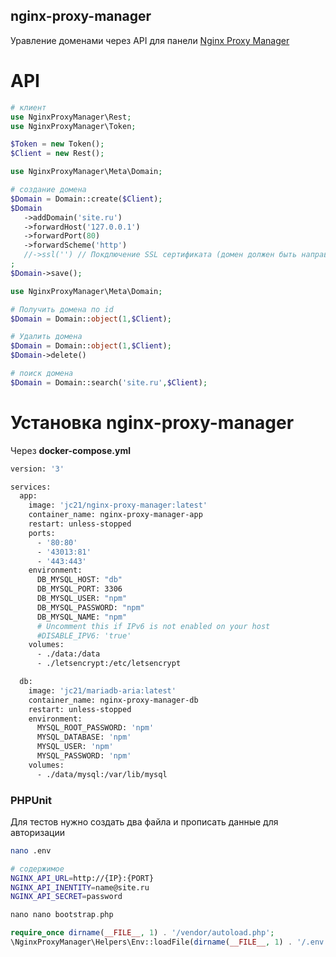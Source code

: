 ## nginx-proxy-manager

Уравление доменами через API для панели [Nginx Proxy Manager](https://nginxproxymanager.com/)

# API

```php
# клиент
use NginxProxyManager\Rest;
use NginxProxyManager\Token;

$Token = new Token();
$Client = new Rest();
```

```php
use NginxProxyManager\Meta\Domain;

# создание домена
$Domain = Domain::create($Client);
$Domain
   ->addDomain('site.ru')
   ->forwardHost('127.0.0.1')
   ->forwardPort(80)
   ->forwardScheme('http')
   //->ssl('') // Покдлючение SSL сертификата (домен должен быть направлен на сервер)
;
$Domain->save();
```

```php
use NginxProxyManager\Meta\Domain;

# Получить домена по id
$Domain = Domain::object(1,$Client);

# Удалить домена
$Domain = Domain::object(1,$Client);
$Domain->delete()

# поиск домена
$Domain = Domain::search('site.ru',$Client);

```

# Установка nginx-proxy-manager

Через **docker-compose.yml**

```bash
version: '3'

services:
  app:
    image: 'jc21/nginx-proxy-manager:latest'
    container_name: nginx-proxy-manager-app
    restart: unless-stopped
    ports:
      - '80:80'
      - '43013:81'
      - '443:443'
    environment:
      DB_MYSQL_HOST: "db"
      DB_MYSQL_PORT: 3306
      DB_MYSQL_USER: "npm"
      DB_MYSQL_PASSWORD: "npm"
      DB_MYSQL_NAME: "npm"
      # Uncomment this if IPv6 is not enabled on your host
      #DISABLE_IPV6: 'true'
    volumes:
      - ./data:/data
      - ./letsencrypt:/etc/letsencrypt

  db:
    image: 'jc21/mariadb-aria:latest'
    container_name: nginx-proxy-manager-db
    restart: unless-stopped
    environment:
      MYSQL_ROOT_PASSWORD: 'npm'
      MYSQL_DATABASE: 'npm'
      MYSQL_USER: 'npm'
      MYSQL_PASSWORD: 'npm'
    volumes:
      - ./data/mysql:/var/lib/mysql

```

### PHPUnit

Для тестов нужно создать два файла и прописать данные для авторизации

```bash
nano .env

# содержимое
NGINX_API_URL=http://{IP}:{PORT}
NGINX_API_INENTITY=name@site.ru
NGINX_API_SECRET=password
```

```php
nano nano bootstrap.php

require_once dirname(__FILE__, 1) . '/vendor/autoload.php';
\NginxProxyManager\Helpers\Env::loadFile(dirname(__FILE__, 1) . '/.env');

```
